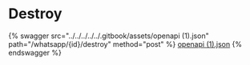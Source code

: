 # Destroy

{% swagger src="../../../../../.gitbook/assets/openapi (1).json" path="/whatsapp/{id}/destroy" method="post" %}
[openapi (1).json](<../../../../../.gitbook/assets/openapi (1).json>)
{% endswagger %}
